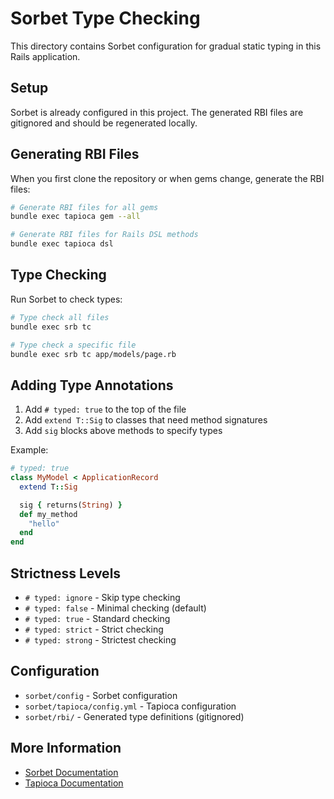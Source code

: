 # Sorbet Type Checking

This directory contains Sorbet configuration for gradual static typing in this Rails application.

## Setup

Sorbet is already configured in this project. The generated RBI files are gitignored and should be regenerated locally.

## Generating RBI Files

When you first clone the repository or when gems change, generate the RBI files:

```bash
# Generate RBI files for all gems
bundle exec tapioca gem --all

# Generate RBI files for Rails DSL methods
bundle exec tapioca dsl
```

## Type Checking

Run Sorbet to check types:

```bash
# Type check all files
bundle exec srb tc

# Type check a specific file
bundle exec srb tc app/models/page.rb
```

## Adding Type Annotations

1. Add `# typed: true` to the top of the file
2. Add `extend T::Sig` to classes that need method signatures
3. Add `sig` blocks above methods to specify types

Example:
```ruby
# typed: true
class MyModel < ApplicationRecord
  extend T::Sig

  sig { returns(String) }
  def my_method
    "hello"
  end
end
```

## Strictness Levels

- `# typed: ignore` - Skip type checking
- `# typed: false` - Minimal checking (default)
- `# typed: true` - Standard checking
- `# typed: strict` - Strict checking
- `# typed: strong` - Strictest checking

## Configuration

- `sorbet/config` - Sorbet configuration
- `sorbet/tapioca/config.yml` - Tapioca configuration
- `sorbet/rbi/` - Generated type definitions (gitignored)

## More Information

- [Sorbet Documentation](https://sorbet.org/)
- [Tapioca Documentation](https://github.com/Shopify/tapioca)
